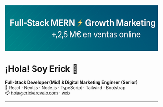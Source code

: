 <p align="center">
  <img src="./banner-erick.png" alt="Full-Stack MERN + Growth Marketing" width="1000" />
</p>

# ¡Hola! Soy Erick 👋

**Full-Stack Developer (Mid) & Digital Marketing Engineer (Senior)**  
🔧 React · Next.js · Node.js · TypeScript · Tailwind · Bootstrap  
📫 hola@erickarevalo.com · [web](https://erickarevalo.com/)

---
